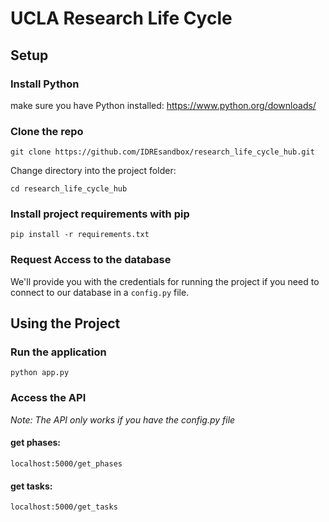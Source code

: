 # UCLA Research Life Cycle

## Setup

### Install Python
make sure you have Python installed:
https://www.python.org/downloads/

### Clone the repo
`git clone https://github.com/IDREsandbox/research_life_cycle_hub.git`

Change directory into the project folder:

`cd research_life_cycle_hub`

### Install project requirements with pip
`pip install -r requirements.txt`

### Request Access to the database
We'll provide you with the credentials for running the project if you need to connect to our database in a `config.py` file.

## Using the Project

### Run the application
`python app.py`

### Access the API
*Note: The API only works if you have the config.py file*
#### get phases:
`localhost:5000/get_phases`
#### get tasks:
`localhost:5000/get_tasks`
